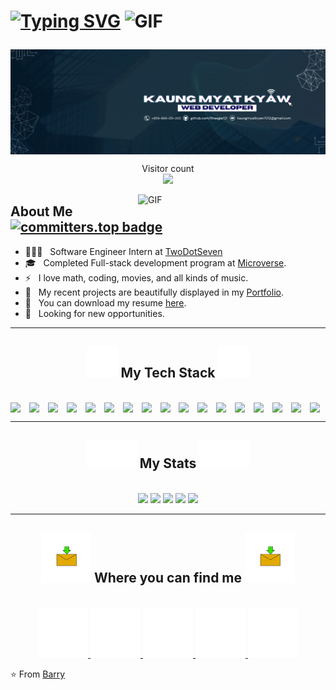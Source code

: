 <h1> 

  [![Typing SVG](https://readme-typing-svg.demolab.com?font=Fira+Code&size=30&pause=1000&color=00ADEF&vCenter=true&width=590&height=45&lines=Hey+there!!+I+am+Kaung+Myat+Kyaw;A+passionate+Full-stack+developer)](https://git.io/typing-svg)
  <img alt="GIF" src="https://media.giphy.com/media/1r8YvFB47nAsAy36mp/giphy.gif" width="100"/>
</h1>

<img align="center" alt="introduction picture" src="banner.svg"/>

<p align="center"> 
  Visitor count<br>
  <img src="https://profile-counter.glitch.me/Rhaegar121/count.svg" />
</p>

<img align="right" alt="GIF" src="https://media.giphy.com/media/qgQUggAC3Pfv687qPC/giphy.gif" width="300"/>

## About Me [![committers.top badge](https://user-badge.committers.top/myanmar/Rhaegar121.svg)](https://user-badge.committers.top/myanmar/Rhaegar121)

<div>

  * 👨🏻‍💻 &nbsp; Software Engineer Intern at [TwoDotSeven](https://twodotseven.com)
  * 🎓 &nbsp; Completed Full-stack development program at [Microverse](https://www.microverse.org).
  * ⚡ &nbsp; I love math, coding, movies, and all kinds of music.
  * 💼 &nbsp; My recent projects are beautifully displayed in my [Portfolio](https://rhbarry.me/).
  * 📄 &nbsp; You can download my resume [here](https://drive.google.com/file/d/1gienfnTWEgMC_R2P7t-JVSQC9L_4lLxv/view?usp=sharing).
  * 👀 &nbsp; Looking for new opportunities.
</div>
<hr>

<div align="center">

## <img alt="tech stack" src="./assets/workspace.gif" width="50"/> My Tech Stack <img alt="tech stack" src="./assets/workspace.gif" width="50"/>
</div>
<br>

<div style="display: flex; gap: 5px;">
  <img src="https://cdn.jsdelivr.net/gh/devicons/devicon/icons/html5/html5-plain.svg" width="45" height="auto" />

  <img src="https://cdn.jsdelivr.net/gh/devicons/devicon/icons/css3/css3-plain.svg" width="45" height="auto" />

  <img src="https://cdn.jsdelivr.net/gh/devicons/devicon/icons/javascript/javascript-plain.svg" width="45" height="auto" />

  <img src="https://cdn.jsdelivr.net/gh/devicons/devicon/icons/ruby/ruby-plain.svg" width="45" height="auto" />
            
  <img src="https://cdn.jsdelivr.net/gh/devicons/devicon/icons/react/react-original.svg" width="45" height="auto" />

  <img src="https://cdn.jsdelivr.net/gh/devicons/devicon/icons/rails/rails-plain.svg" width="45" height="auto" />
              
  <img src="https://cdn.jsdelivr.net/gh/devicons/devicon/icons/redux/redux-original.svg" width="45" height="auto" />
              
  <img src="https://cdn.jsdelivr.net/gh/devicons/devicon/icons/bootstrap/bootstrap-plain.svg" width="45" height="auto" />

  <img src="https://cdn.jsdelivr.net/gh/devicons/devicon/icons/tailwindcss/tailwindcss-plain.svg" width="45" height="auto" />

  <img src="https://cdn.jsdelivr.net/gh/devicons/devicon/icons/jest/jest-plain.svg" width="45" height="auto" />

  <img src="https://cdn.jsdelivr.net/gh/devicons/devicon/icons/rspec/rspec-original.svg" width="45" height="auto" />

  <img src="https://cdn.jsdelivr.net/gh/devicons/devicon/icons/postgresql/postgresql-plain.svg" width="45" height="auto" />
            
  <img src="https://cdn.jsdelivr.net/gh/devicons/devicon/icons/git/git-plain.svg" width="45" height="auto" />       
            
  <img src="https://cdn.jsdelivr.net/gh/devicons/devicon/icons/webpack/webpack-plain.svg" width="45" height="auto" />
            
  <img src="https://cdn.jsdelivr.net/gh/devicons/devicon/icons/npm/npm-original-wordmark.svg" width="45" height="auto" />

  <img src="https://www.vectorlogo.zone/logos/figma/figma-icon.svg" width="45" height="auto" />

  <img src="https://www.vectorlogo.zone/logos/getpostman/getpostman-icon.svg" width="45" height="auto" />

</div>
<hr>

<div align="center">

## <img alt="stats" src="./assets/stats.gif" width="80"/> My Stats <img alt="stats" src="./assets/stats.gif" width="80"/>
</div>
<br/>

<div align="center">
  <img src="http://github-profile-summary-cards.vercel.app/api/cards/profile-details?username=Rhaegar121&theme=prussian" width="650" height="auto" />

  <img src="http://github-profile-summary-cards.vercel.app/api/cards/repos-per-language?username=Rhaegar121&theme=prussian" width="300" height="auto" style="display: inline;" />

  <img src="http://github-profile-summary-cards.vercel.app/api/cards/most-commit-language?username=Rhaegar121&theme=prussian" width="300" height="auto" style="display: inline;" />

  <img src="http://github-profile-summary-cards.vercel.app/api/cards/stats?username=Rhaegar121&theme=prussian" width="300" height="auto" style="display: inline;" />

  <img src="http://github-profile-summary-cards.vercel.app/api/cards/productive-time?username=Rhaegar121&theme=prussian&utcOffset=+6.5" width="300" height="auto" style="display: inline;" />
</div>
<hr>

<div align="center">

## <img alt="contact" src="./assets/send-us-a-message.gif" width="80"/> Where you can find me <img alt="contact" src="./assets/send-us-a-message.gif" width="80"/>
</div>
<br/>

<div align="center">
  <a href="https://www.linkedin.com/in/kaungmyatkyaw7012/">
    <img src="./assets/linkedin.gif" width="80" height="80">
  </a>
  
  <a href="https://wa.me/+959968351200">
    <img src="./assets/whatsapp.gif" width="80" height="80"> 
  </a>

  <a href="https://www.facebook.com/linthantkhai">
    <img src="./assets/facebook.gif" width="80" height="80"> 
  </a>
 
  <a href="https://www.instagram.com/rhaegar_121/">
    <img src="./assets/instagram.gif" width="80" height="80">
  </a>

  <a href="https://twitter.com/Rhaegar121">
   <img src="./assets/twitter.gif" width="80" height="80">
  </a>
</div>

⭐️ From [Barry](https://github.com/Rhaegar121)
